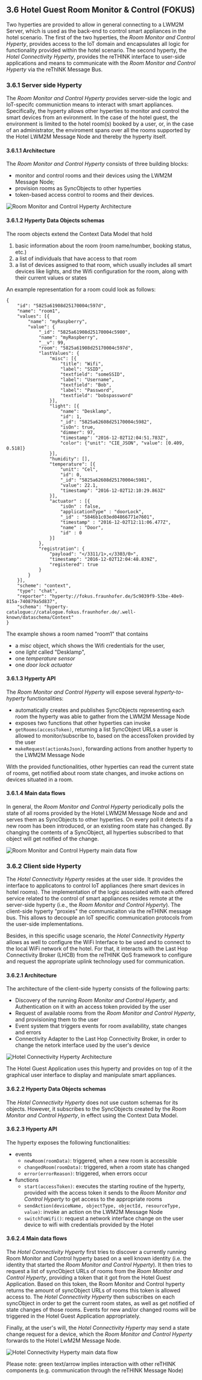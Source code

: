 
## 3.6	Hotel Guest Room Monitor & Control (FOKUS)

Two hyperties are provided to allow in general connecting to a LWM2M Server, which is used as the back-end to control smart appliances in the hotel scenario. The first of the two hyperties, the *Room Monitor and Control Hyperty*, provides access to the IoT domain and encapsulates all logic for functionality provided within the hotel scenario.  The second hyperty, the *Hotel Connectivity Hyperty*, provides the reTHINK interface to user-side applications and means to communicate with the *Room Monitor and Control Hyperty* via the reThINK Message Bus.

### 3.6.1 Server side Hyperty

The *Room Monitor and Control Hyperty* provides server-side the logic and IoT-specifc communiction means to interact with smart appliances. Specifically, the hyperty allows other hyperties to monitor and control the smart devices from an evironment. In the case of the hotel guest, the environment is limited to the hotel room(s) booked by a user, or, in the case of an administrator, the enviroment spans over all the rooms supported by the Hotel LWM2M Message Node and thereby the hyperty itself.

#### 3.6.1.1 Architecture

The *Room Monitor and Control Hyperty* consists of three building blocks:

* monitor and control rooms and their devices using the LWM2M Message Node;
* provision rooms as SyncObjects to other hyperties
* token-based access control to rooms and their devices.

![*Room Monitor and Control Hyperty* Architecture](Room-Monitor-and-Control-Hyperty-Architecture.png)

#### 3.6.1.2	Hyperty Data Objects schemas

The room objects extend the Context Data Model that hold

1. basic information about the room (room name/number, booking status, etc.)
2. a list of individuals that have access to that room
3. a list of devices assigned to that room, which usually includes all smart devices like lights, and the Wifi configuration for the room, along with their current values or states 

An example representation for a room could look as follows:
```
{
    "id": "5825a61908d25170004c597d",
    "name": "room1",
    "values": [{
        "name": "myRaspberry",
        "value": {
            "_id": "5825a61908d25170004c5980",
            "name": "myRaspberry",
            "__v": 99,
            "room": "5825a61908d25170004c597d",
            "lastValues": {
                "misc": [{
                    "title": "Wifi",
                    "label": "SSID",
                    "textfield": "someSSID",
                    "label": "Username",
                    "textfield": "Bob",
                    "label": "Password",
                    "textfield": "bobspassword"
                }],
                "light": [{
                    "name": "Desklamp",
                    "id": 1,
                    "_id": "5825a62608d25170004c5982",
                    "isOn": true,
                    "dimmer": 97,
                    "timestamp": "2016-12-02T12:04:51.783Z",
                    "color": {"unit": "CIE_JSON", "value": [0.409, 0.518]}
                }],
                "humidity": [],
                "temperature": [{
                    "unit": "Cel",
                    "id": 0,
                    "_id": "5825a62608d25170004c5981",
                    "value": 22.1,
                    "timestamp": "2016-12-02T12:10:29.863Z"
                }],
                "actuator" : [{
                    "isOn" : false,
                    "applicationType" : "doorLock",
                    "_id" : "5846b1c03ed04866771e7601",
                    "timestamp" : "2016-12-02T12:11:06.477Z",
                    "name" : "Door",
                    "id" : 0
                }]
            },
            "registration": {
                "payload": "</3311/1>,</3303/0>",
                "timestamp": "2016-12-02T12:04:48.839Z",
                "registered": true
            }
        }
    }],
    "scheme": "context",
    "type": "chat",
    "reporter": "hyperty://fokus.fraunhofer.de/5c9039f9-53be-40e9-815a-740879a5d837",
    "schema": "hyperty-catalogue://catalogue.fokus.fraunhofer.de/.well-known/dataschema/Context"
}
```
The example shows a room named "room1" that contains

* a _misc_ object, which shows the Wifi credentials for the user,
* one _light_ called "Desklamp",
* one _temperature sensor_
* one _door lock actuator_

#### 3.6.1.3	Hyperty API

The *Room Monitor and Control Hyperty* will expose several _hyperty-to-hyperty_ functionalities:

* automatically creates and publishes SyncObjects representing each room the hyperty was able to gather from the LWM2M Message Node
* exposes two functions that other hyperties can invoke
 * `getRooms(accessToken)`, returning a list SyncObject URLs a user is allowed to monitor/subscribe to, based on the accessToken provided by the user
 * `makeRequest(actionAsJson)`, forwarding actions from another hyperty to the LWM2M Message Node
  
With the provided functionalities, other hyperties can read the current state of rooms, get notified about room state changes, and invoke actions on devices situated in a room.

#### 3.6.1.4	Main data flows

In general, the *Room Monitor and Control Hyperty* periodically polls the state of all rooms provided by the Hotel LWM2M Message Node and and serves them as SyncObjects to other hyperties. On every poll it detects if a new room has been introduced, or an existing room state has changed. By changing the contents of a SyncObject, all hyperties subscribed to that object will get notified of the change.

![*Room Monitor and Control Hyperty* main data flow](room-monitor-and-control-hyperty-data-flow.png)


### 3.6.2 Client side Hyperty

The *Hotel Connectivity Hyperty* resides at the user side. It provides the interface to applicatons to control IoT appliances (here smart devices in hotel rooms). The implementation of the logic associated with each offered service related to the control of smart appliances resides remote at the server-side hyperty (i.e., the *Room Monitor and Control Hyperty*). The client-side hyperty "proxies" the communicaiton via the reTHINK message bus. This allows to decouple an IoT specific communication protocols from the user-side implementations.

Besides, in this specific usage scenario, the *Hotel Connectivity Hyperty* allows as well to configure the WiFi Interface to be used and to connect to the local WiFi network of the hotel. For that, it interacts with the Last Hop Connectivity Broker (LHCB) from the reTHINK QoS framework to configure and request the appropriate uplink technology used for communication.

#### 3.6.2.1 Architecture

The architecture of the client-side hyperty consists of the following parts:

* Discovery of the running *Room Monitor and Control Hyperty*, and Authentication on it with an access token provided by the user
* Request of available rooms from the *Room Monitor and Control Hyperty*, and provisioning them to the user
* Event system that triggers events for room availability, state changes and errors
* Connectivity Adapter to the Last Hop Connectivity Broker, in order to change the netork interface used by the user's device

![*Hotel Connectivity Hyperty* Architecture](./Hotel-Connectivity-Hyperty-Architecture.png)

The Hotel Guest Application uses this hyperty and provides on top of it the graphical user interface to display and manipulate smart appliances.

#### 3.6.2.2	Hyperty Data Objects schemas

The *Hotel Connectivity Hyperty* does not use custom schemas for its objects. However, it subscribes to the SyncObjects created by the *Room Monitor and Control Hyperty*, in effect using the Context Data Model.

#### 3.6.2.3	Hyperty API

The hyperty exposes the following functionalities:

* events
  * `newRoom(roomData)`: triggered, when a new room is accessible
  * `changedRoom(roomData)`: triggered, when a room state has changed
  * `error(errorReason)`: triggered, when errors occur
* functions
  * `start(accessToken)`: executes the starting routine of the hyperty, provided with the access token it sends to the *Room Monitor and Control Hyperty* to get access to the appropriate rooms
  * `sendAction(deviceName, objectType, objectId, resourceType, value)`: invoke an action on the LWM2M Message Node
  * `switchToWifi()`: request a network interface change on the user device to wifi with credentials provided by the Hotel
  
#### 3.6.2.4	Main data flows

The *Hotel Connectivity Hyperty* first tries to discover a currently running Room Monitor and Control hyperty based on a well known identity (i.e. the identity that started the *Room Monitor and Control Hyperty*).
It then tries to request a list of syncObject URLs of rooms from the *Room Monitor and Control Hyperty*, providing a token that it got from the Hotel Guest Application. Based on this token, the Room Monitor and Control hyperty returns the amount of syncObject URLs of rooms this token is allowed access to.
The *Hotel Connectivity Hyperty* then subscribes on each syncObject in order to get the current room states, as well as get notified of state changes of those rooms. Events for new and/or changed rooms will be triggered in the Hotel Guest Application appropriately.

Finally, at the user's will, the *Hotel Connectivity Hyperty* may send a state change request for a device, which the *Room Monitor and Control Hyperty* forwards to the Hotel LwM2M Message Node.

![*Hotel Connectivity Hyperty* main data flow](hotel-connectivity-hyperty-data-flow.png)

Please note: green text/arrow implies interaction with other reTHINK components (e.g. communication through the reTHINK Message Node)
